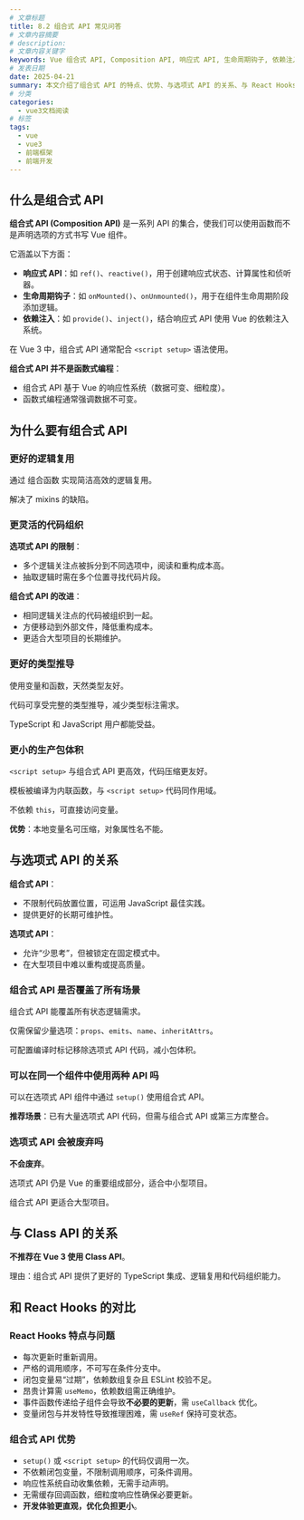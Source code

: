 ```yaml
---
# 文章标题
title: 8.2 组合式 API 常见问答
# 文章内容摘要
# description:
# 文章内容关键字
keywords: Vue 组合式 API, Composition API, 响应式 API, 生命周期钩子, 依赖注入, <script setup>, 逻辑复用, 大型项目维护, TypeScript 类型推导, 生产包体积优化, 选项式 API, Vue 与 React Hooks 对比, Vue 代码组织
# 发表日期
date: 2025-04-21
summary: 本文介绍了组合式 API 的特点、优势、与选项式 API 的关系、与 React Hooks 的对比等内容。
# 分类
categories:
  - vue3文档阅读
# 标签
tags:
  - vue
  - vue3
  - 前端框架
  - 前端开发
---
```


## 什么是组合式 API

**组合式 API (Composition API)** 是一系列 API 的集合，使我们可以使用函数而不是声明选项的方式书写 Vue 组件。

它涵盖以下方面：

- **响应式 API**：如 `ref()`、`reactive()`，用于创建响应式状态、计算属性和侦听器。
- **生命周期钩子**：如 `onMounted()`、`onUnmounted()`，用于在组件生命周期阶段添加逻辑。
- **依赖注入**：如 `provide()`、`inject()`，结合响应式 API 使用 Vue 的依赖注入系统。

在 Vue 3 中，组合式 API 通常配合 `<script setup>` 语法使用。

**组合式 API 并不是函数式编程**：

- 组合式 API 基于 Vue 的响应性系统（数据可变、细粒度）。
- 函数式编程通常强调数据不可变。

## 为什么要有组合式 API

### 更好的逻辑复用

通过 组合函数 实现简洁高效的逻辑复用。

解决了 mixins 的缺陷。

### 更灵活的代码组织

**选项式 API 的限制**：

- 多个逻辑关注点被拆分到不同选项中，阅读和重构成本高。
- 抽取逻辑时需在多个位置寻找代码片段。

**组合式 API 的改进**：

- 相同逻辑关注点的代码被组织到一起。
- 方便移动到外部文件，降低重构成本。
- 更适合大型项目的长期维护。

### 更好的类型推导

使用变量和函数，天然类型友好。

代码可享受完整的类型推导，减少类型标注需求。

TypeScript 和 JavaScript 用户都能受益。

### 更小的生产包体积

`<script setup>` 与组合式 API 更高效，代码压缩更友好。

模板被编译为内联函数，与 `<script setup>` 代码同作用域。

不依赖 `this`，可直接访问变量。

**优势**：本地变量名可压缩，对象属性名不能。

## 与选项式 API 的关系

**组合式 API**：

- 不限制代码放置位置，可运用 JavaScript 最佳实践。
- 提供更好的长期可维护性。

**选项式 API**：

- 允许“少思考”，但被锁定在固定模式中。
- 在大型项目中难以重构或提高质量。

### 组合式 API 是否覆盖了所有场景

组合式 API 能覆盖所有状态逻辑需求。

仅需保留少量选项：`props`、`emits`、`name`、`inheritAttrs`。

可配置编译时标记移除选项式 API 代码，减小包体积。

### 可以在同一个组件中使用两种 API 吗

可以在选项式 API 组件中通过 `setup()` 使用组合式 API。

**推荐场景**：已有大量选项式 API 代码，但需与组合式 API 或第三方库整合。

### 选项式 API 会被废弃吗

**不会废弃**。

选项式 API 仍是 Vue 的重要组成部分，适合中小型项目。

组合式 API 更适合大型项目。

## 与 Class API 的关系

**不推荐在 Vue 3 使用 Class API**。

理由：组合式 API 提供了更好的 TypeScript 集成、逻辑复用和代码组织能力。

## 和 React Hooks 的对比

### React Hooks 特点与问题

- 每次更新时重新调用。
- 严格的调用顺序，不可写在条件分支中。
- 闭包变量易“过期”，依赖数组复杂且 ESLint 校验不足。
- 昂贵计算需 `useMemo`，依赖数组需正确维护。
- 事件函数传递给子组件会导致**不必要的更新**，需 `useCallback` 优化。
- 变量闭包与并发特性导致推理困难，需 `useRef` 保持可变状态。

### 组合式 API 优势

- `setup()` 或 `<script setup>` 的代码仅调用一次。
- 不依赖闭包变量，不限制调用顺序，可条件调用。
- 响应性系统自动收集依赖，无需手动声明。
- 无需缓存回调函数，细粒度响应性确保必要更新。
- **开发体验更直观，优化负担更小**。
